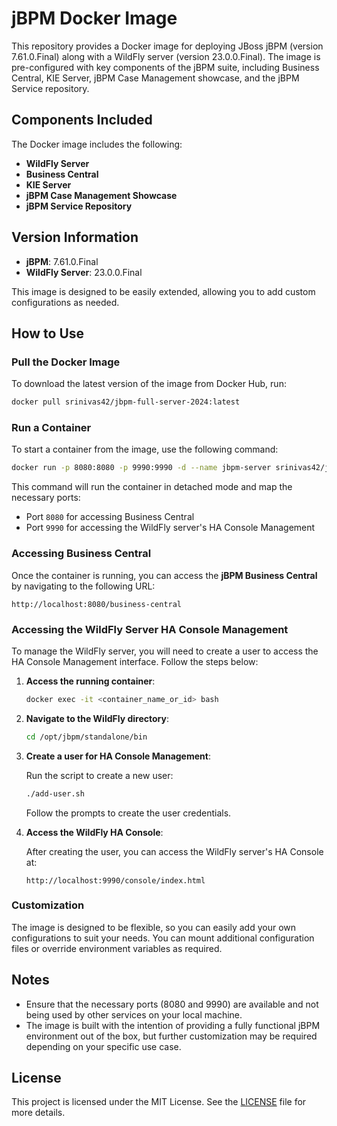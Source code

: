 # jBPM Docker Image

This repository provides a Docker image for deploying JBoss jBPM (version 7.61.0.Final) along with a WildFly server (version 23.0.0.Final). The image is pre-configured with key components of the jBPM suite, including Business Central, KIE Server, jBPM Case Management showcase, and the jBPM Service repository.

## Components Included

The Docker image includes the following:

- **WildFly Server**  
- **Business Central**  
- **KIE Server**  
- **jBPM Case Management Showcase**  
- **jBPM Service Repository**

## Version Information

- **jBPM**: 7.61.0.Final  
- **WildFly Server**: 23.0.0.Final  

This image is designed to be easily extended, allowing you to add custom configurations as needed.

## How to Use

### Pull the Docker Image

To download the latest version of the image from Docker Hub, run:

```bash
docker pull srinivas42/jbpm-full-server-2024:latest
```

### Run a Container

To start a container from the image, use the following command:

```bash
docker run -p 8080:8080 -p 9990:9990 -d --name jbpm-server srinivas42/jbpm-full-server-2024:latest
```

This command will run the container in detached mode and map the necessary ports:

- Port `8080` for accessing Business Central
- Port `9990` for accessing the WildFly server's HA Console Management

### Accessing Business Central

Once the container is running, you can access the **jBPM Business Central** by navigating to the following URL:

```
http://localhost:8080/business-central
```

### Accessing the WildFly Server HA Console Management

To manage the WildFly server, you will need to create a user to access the HA Console Management interface. Follow the steps below:

1. **Access the running container**:

   ```bash
   docker exec -it <container_name_or_id> bash
   ```

2. **Navigate to the WildFly directory**:

   ```bash
   cd /opt/jbpm/standalone/bin
   ```

3. **Create a user for HA Console Management**:

   Run the script to create a new user:

   ```bash
   ./add-user.sh
   ```

   Follow the prompts to create the user credentials.

4. **Access the WildFly HA Console**:

   After creating the user, you can access the WildFly server's HA Console at:

   ```
   http://localhost:9990/console/index.html
   ```

### Customization

The image is designed to be flexible, so you can easily add your own configurations to suit your needs. You can mount additional configuration files or override environment variables as required.

## Notes

- Ensure that the necessary ports (8080 and 9990) are available and not being used by other services on your local machine.
- The image is built with the intention of providing a fully functional jBPM environment out of the box, but further customization may be required depending on your specific use case.

## License

This project is licensed under the MIT License. See the [LICENSE](LICENSE) file for more details.

